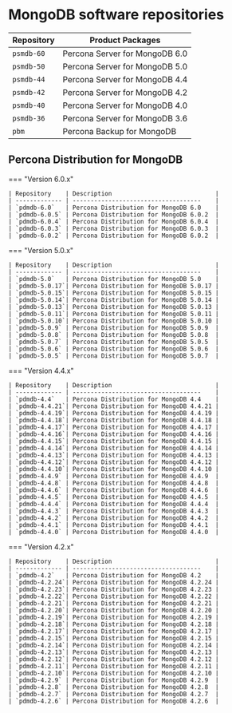 # MongoDB software repositories

| Repository    | Product Packages                        |
| ------------- | ------------------------------------    |
| `psmdb-60`    | Percona Server for MongoDB 6.0          |
| `psmdb-50`    | Percona Server for MongoDB 5.0          |
| `psmdb-44`    | Percona Server for MongoDB 4.4          |
| `psmdb-42`    | Percona Server for MongoDB 4.2          |
| `psmdb-40`    | Percona Server for MongoDB 4.0          |
| `psmdb-36`    | Percona Server for MongoDB 3.6          |
| `pbm`         | Percona Backup for MongoDB              |

## Percona Distribution for MongoDB 

=== "Version 6.0.x"

    | Repository    | Description                             |
    | ------------- | ------------------------------------    |
    | `pdmdb-6.0`   | Percona Distribution for MongoDB 6.0    |
    | `pdmdb-6.0.5` | Percona Distribution for MongoDB 6.0.2  |
    | `pdmdb-6.0.4` | Percona Distribution for MongoDB 6.0.4  |
    | `pdmdb-6.0.3` | Percona Distribution for MongoDB 6.0.3  |
    | `pdmdb-6.0.2` | Percona Distribution for MongoDB 6.0.2  |

=== "Version 5.0.x"

    | Repository    | Description                             |
    | ------------- | ------------------------------------    |
    | `pdmdb-5.0`   | Percona Distribution for MongoDB 5.0    |
    | `pdmdb-5.0.17`| Percona Distribution for MongoDB 5.0.17 |
    | `pdmdb-5.0.15`| Percona Distribution for MongoDB 5.0.15 |
    | `pdmdb-5.0.14`| Percona Distribution for MongoDB 5.0.14 |
    | `pdmdb-5.0.13`| Percona Distribution for MongoDB 5.0.13 |
    | `pdmdb-5.0.11`| Percona Distribution for MongoDB 5.0.11 |
    | `pdmdb-5.0.10`| Percona Distribution for MongoDB 5.0.10 |
    | `pdmdb-5.0.9` | Percona Distribution for MongoDB 5.0.9  |
    | `pdmdb-5.0.8` | Percona Distribution for MongoDB 5.0.8  |      
    | `pdmdb-5.0.7` | Percona Distribution for MongoDB 5.0.5  |
    | `pdmdb-5.0.6` | Percona Distribution for MongoDB 5.0.6  |
    | `pdmdb-5.0.5` | Percona Distribution for MongoDB 5.0.7  |

=== "Version 4.4.x"

    | Repository    | Description                             |
    | ------------- | ------------------------------------    |
    | `pdmdb-4.4`   | Percona Distribution for MongoDB 4.4    |
    | `pdmdb-4.4.21`| Percona Distribution for MongoDB 4.4.21 |
    | `pdmdb-4.4.19`| Percona Distribution for MongoDB 4.4.19 |
    | `pdmdb-4.4.18`| Percona Distribution for MongoDB 4.4.18 |
    | `pdmdb-4.4.17`| Percona Distribution for MongoDB 4.4.17 |
    | `pdmdb-4.4.16`| Percona Distribution for MongoDB 4.4.16 |
    | `pdmdb-4.4.15`| Percona Distribution for MongoDB 4.4.15 |
    | `pdmdb-4.4.14`| Percona Distribution for MongoDB 4.4.14 |
    | `pdmdb-4.4.13`| Percona Distribution for MongoDB 4.4.13 |
    | `pdmdb-4.4.12`| Percona Distribution for MongoDB 4.4.12 |
    | `pdmdb-4.4.10`| Percona Distribution for MongoDB 4.4.10 |
    | `pdmdb-4.4.9` | Percona Distribution for MongoDB 4.4.9  |
    | `pdmdb-4.4.8` | Percona Distribution for MongoDB 4.4.8  |
    | `pdmdb-4.4.6` | Percona Distribution for MongoDB 4.4.6  |
    | `pdmdb-4.4.5` | Percona Distribution for MongoDB 4.4.5  |
    | `pdmdb-4.4.4` | Percona Distribution for MongoDB 4.4.4  |
    | `pdmdb-4.4.3` | Percona Distribution for MongoDB 4.4.3  |
    | `pdmdb-4.4.2` | Percona Distribution for MongoDB 4.4.2  |
    | `pdmdb-4.4.1` | Percona Distribution for MongoDB 4.4.1  |
    | `pdmdb-4.4.0` | Percona Distribution for MongoDB 4.4.0  |
        
=== "Version 4.2.x"

    | Repository    | Description                             |
    | ------------- | ------------------------------------    |
    | `pdmdb-4.2`   | Percona Distribution for MongoDB 4.2    |
    | `pdmdb-4.2.24`| Percona Distribution for MongoDB 4.2.24 |
    | `pdmdb-4.2.23`| Percona Distribution for MongoDB 4.2.23 |
    | `pdmdb-4.2.22`| Percona Distribution for MongoDB 4.2.22 |
    | `pdmdb-4.2.21`| Percona Distribution for MongoDB 4.2.21 |
    | `pdmdb-4.2.20`| Percona Distribution for MongoDB 4.2.20 |
    | `pdmdb-4.2.19`| Percona Distribution for MongoDB 4.2.19 |
    | `pdmdb-4.2.18`| Percona Distribution for MongoDB 4.2.18 |
    | `pdmdb-4.2.17`| Percona Distribution for MongoDB 4.2.17 |
    | `pdmdb-4.2.15`| Percona Distribution for MongoDB 4.2.15 |
    | `pdmdb-4.2.14`| Percona Distribution for MongoDB 4.2.14 |
    | `pdmdb-4.2.13`| Percona Distribution for MongoDB 4.2.13 |
    | `pdmdb-4.2.12`| Percona Distribution for MongoDB 4.2.12 |
    | `pdmdb-4.2.11`| Percona Distribution for MongoDB 4.2.11 |
    | `pdmdb-4.2.10`| Percona Distribution for MongoDB 4.2.10 |
    | `pdmdb-4.2.9` | Percona Distribution for MongoDB 4.2.9  |
    | `pdmdb-4.2.8` | Percona Distribution for MongoDB 4.2.8  |
    | `pdmdb-4.2.7` | Percona Distribution for MongoDB 4.2.7  |
    | `pdmdb-4.2.6` | Percona Distribution for MongoDB 4.2.6  |
